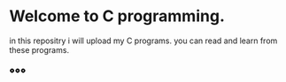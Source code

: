 <h1>Welcome to C programming.</h1>
<p>in this repositry i will upload my C programs. you can read and learn from these programs.</p>
<img src="https://github.com/abhinavchoudhary12/c-programs/blob/main/images/icons8-dots-loading.gif" height=30 width=30>
